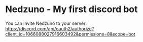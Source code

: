 # Nedzuno - My first discord bot

You can invite Nedzuno to your server: https://discord.com/api/oauth2/authorize?client_id=1066088027916603492&permissions=8&scope=bot
